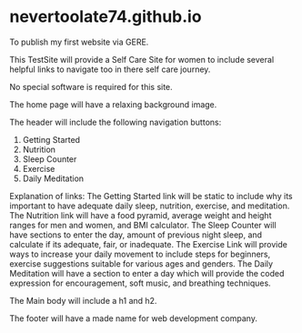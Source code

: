 # nevertoolate74.github.io
To publish my first website via GERE.

This TestSite will provide a Self Care Site for women to include several helpful links to navigate too in there self care journey. 

No special software is required for this site.

The home page will have a relaxing background image. 

The header will include the following navigation buttons:
1. Getting Started
2. Nutrition
3. Sleep Counter
4. Exercise
5. Daily Meditation

Explanation of links:
The Getting Started link will be static to include why its important to have adequate daily sleep, nutrition, exercise, and meditation.
The Nutrition link will have a food pyramid, average weight and height ranges for men and women, and BMI calculator.
The Sleep Counter will have sections to enter the day, amount of previous night sleep, and calculate if its adequate, fair, or inadequate.
The Exercise Link will provide ways to increase your daily movement to include steps for beginners, exercise suggestions suitable for various ages and genders.
The Daily Meditation will have a section to enter a day which will provide the coded expression for encouragement, soft music, and breathing techniques.

The Main body will include a h1 and h2.

The footer will have a made name for web development company.

